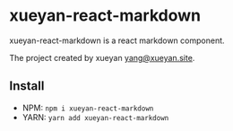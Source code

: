 # xueyan-react-markdown

xueyan-react-markdown is a react markdown component.

The project created by xueyan <yang@xueyan.site>.

## Install

- NPM: `npm i xueyan-react-markdown`  
- YARN: `yarn add xueyan-react-markdown`  
